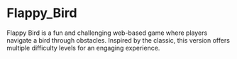 # Flappy_Bird
Flappy Bird is a fun and challenging web-based game where players navigate a bird through obstacles. Inspired by the classic, this version offers multiple difficulty levels for an engaging experience.
